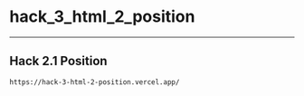 # hack_3_html_2_position
---
## Hack 2.1 Position
```sh
https://hack-3-html-2-position.vercel.app/
```
